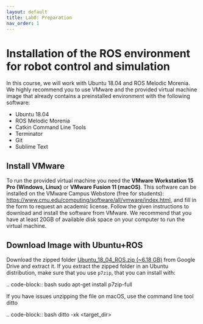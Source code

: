 ```yaml
---
layout: default
title: Lab0: Preparation
nav_order: 1
---
```


# Installation of the ROS environment for robot control and simulation

In this course, we will work with Ubuntu 18.04 and ROS Melodic Morenia. We highly recommend you to use
VMware and the provided virtual machine image that already contains a preinstalled environment with the
following software:

- Ubuntu 18.04
- ROS Melodic Morenia
- Catkin Command Line Tools
- Terminator
- Git
- Sublime Text

## Install VMware

To run the provided virtual machine you need the **VMware Workstation 15 Pro (Windows, Linux)** or **VMware
Fusion 11 (macOS)**. This software can be installed on the VMware Campus Webstore (free for students):
https://www.cmu.edu/computing/software/all/vmware/index.html, and fill in the form to request an academic license.
Follow the given instructions to download and install the software from VMware. We recommend that
you have at least 20GB of available disk space on your computer to run the virtual machine.

## Download Image with Ubuntu+ROS

Download the zipped folder [Ubuntu_18_04_ROS.zip (~6.18 GB)](https://drive.google.com/file/d/1aDhigSu-y4BNaHdC2mVcUiJMYaZkWzaM/view?usp=sharing) from Google Drive and extract it. If you
extract the zipped folder in an Ubuntu distribution, make sure that you use `p7zip`, that you can install with:

.. code-block:: bash
   sudo apt-get install p7zip-full

If you have issues unzipping the file on macOS, use the command line tool ditto

.. code-block:: bash
   ditto -xk <zip file> <target_dir>
